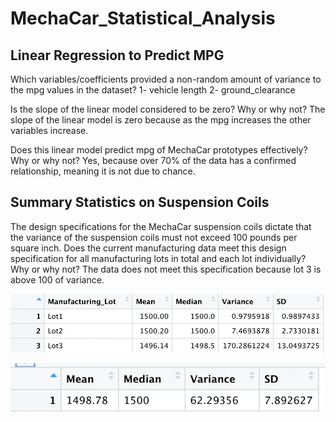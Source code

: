 # MechaCar_Statistical_Analysis
## Linear Regression to Predict MPG
Which variables/coefficients provided a non-random amount of variance to the mpg values in the dataset?
1- vehicle length
2- ground_clearance

Is the slope of the linear model considered to be zero? Why or why not?
The slope of the linear model is zero because as the mpg increases the other variables increase.

Does this linear model predict mpg of MechaCar prototypes effectively? Why or why not?
Yes, because over 70% of the data has a confirmed relationship, meaning it is not due to chance.

## Summary Statistics on Suspension Coils
The design specifications for the MechaCar suspension coils dictate that the variance of the suspension coils must not exceed 100 pounds per square inch. Does the current manufacturing data meet this design specification for all manufacturing lots in total and each lot individually? Why or why not?
The data does not meet this specification because lot 3 is above 100 of variance. 

![lot_summary.png](lot_summary.png)

![total_summary.png](total_summary.png)
